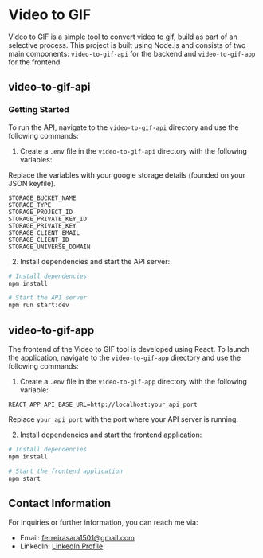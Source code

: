 # Video to GIF

Video to GIF is a simple tool to convert video to gif, build as part of an selective process. This project is built using Node.js and consists of two main components: `video-to-gif-api` for the backend and `video-to-gif-app` for the frontend.

## video-to-gif-api

### Getting Started

To run the API, navigate to the `video-to-gif-api` directory and use the following commands:

1. Create a `.env` file in the `video-to-gif-api` directory with the following variables:

Replace the variables with your google storage details (founded on your JSON keyfile).

```env
STORAGE_BUCKET_NAME
STORAGE_TYPE
STORAGE_PROJECT_ID
STORAGE_PRIVATE_KEY_ID
STORAGE_PRIVATE_KEY
STORAGE_CLIENT_EMAIL
STORAGE_CLIENT_ID
STORAGE_UNIVERSE_DOMAIN
```

2. Install dependencies and start the API server:

```bash
# Install dependencies
npm install

# Start the API server
npm run start:dev
```

## video-to-gif-app

The frontend of the Video to GIF tool is developed using React. To launch the application, navigate to the `video-to-gif-app` directory and use the following commands:

1. Create a `.env` file in the `video-to-gif-app` directory with the following variable:

```env
REACT_APP_API_BASE_URL=http://localhost:your_api_port
```

Replace `your_api_port` with the port where your API server is running.

2. Install dependencies and start the frontend application:

```bash
# Install dependencies
npm install

# Start the frontend application
npm start
```

## Contact Information

For inquiries or further information, you can reach me via:

- Email: ferreirasara1501@gmail.com
- LinkedIn: [LinkedIn Profile](https://www.linkedin.com/in/ferreirasara1501)